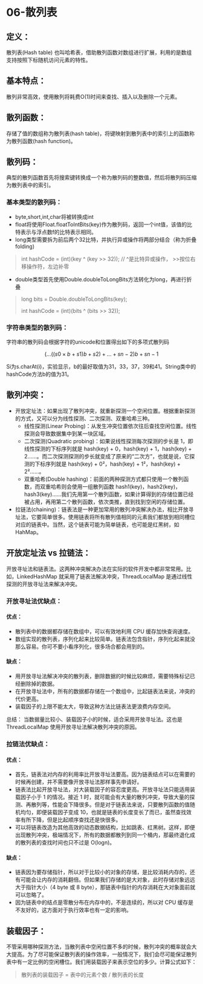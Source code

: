 # 06-散列表

## 定义：

散列表\(Hash table\) 也叫哈希表，借助散列函数对数组进行扩展，利用的是数组支持按照下标随机访问元素的特性。

## 基本特点：

散列非常高效，使用散列将耗费O\(1\)时间来查找、插入以及删除一个元素。

## 散列函数：

存储了值的数组称为散列表\(hash table\)，将键映射到散列表中的索引上的函数称为散列函数\(hash function\)。

## 散列码：

典型的散列函数首先将搜索键转换成一个称为散列码的整数值，然后将散列码压缩为散列表中的索引。

### 基本类型的散列码：

* byte,short,int,char将被转换成int
* float将使用Float.floatToIntBits\(key\)作为散列码，返回一个int值，该值的比特表示与浮点数f的比特表示相同。
* long类型需要拆为前后两个32比特，并执行异或操作将两部分结合（称为折叠folding\)

> int hashCode = \(int\)\(key ^ \(key &gt;&gt; 32\)\); // ^是比特异或操作， &gt;&gt;按位右移操作符，左边补零

* double类型首先使用Double.doubleToLongBits方法转化为long，再进行折叠

> long bits = Double.doubleToLongBits\(key\);
>
> int hashCode = \(int\)\(bits ^ \(bits &gt;&gt; 32\)\);

### 字符串类型的散列码：

字符串的散列码会根据字符的unicode和位置得出如下的多项式散列码

$$
(...((s 
0
​    
 ×b+s 
1
​    
 )b+s 
2
​    
 )+...+s 
n−2
​    
 )b+s 
n−1
​
$$

Si为s.charAt\(i\)，实验显示，b的最好取值为31，33，37，39和41。String类中的hashCode方法b的值为31。

## 散列冲突：

* 开放定址法：如果出现了散列冲突，就重新探测一个空闲位置。根据重新探测的方式，又可以分为线性探测、二次探测、双重哈希三种。
  * 线性探测\(Linear Probing\)：从发生冲突位置依次往后查找空闲位置。线性探测会导致数据集中到某一块区域。
  * 二次探测\(Quadratic probing\)：如果说线性探测每次探测的步长是 1，即线性探测的下标序列就是 hash\(key\) + 0，hash\(key\) + 1，hash\(key\) + 2……。而二次探测探测的步长就变成了原来的“二次方”，也就是说，它探测的下标序列就是 hash\(key\) + 0²，hash\(key\) + 1²，hash\(key\) + 2²……。
  * 双重哈希\(Double hashing\)：前面的两种探测方式都只使用一个散列函数，而双重哈希则会使用一组散列函数 hash1\(key\)，hash2\(key\)，hash3\(key\)……我们先用第一个散列函数，如果计算得到的存储位置已经被占用，再用第二个散列函数，依次类推，直到找到空闲的存储位置。
* 拉链法\(chaining\)：链表法是一种更加常用的散列冲突解决办法，相比开放寻址法，它要简单很多。使用链表将所有散列值相同的元素我们都放到相同槽位对应的链表中。当然，这个链表可能为简单链表，也可能是红黑树，如 HahMap。

## 开放定址法 vs 拉链法：

开放寻址法和链表法。这两种冲突解决办法在实际的软件开发中都非常常用。比如，LinkedHashMap 就采用了链表法解决冲突，ThreadLocalMap 是通过线性探测的开放寻址法来解决冲突。

### 开放寻址法优缺点：

#### 优点：

* 散列表中的数据都存储在数组中，可以有效地利用 CPU 缓存加快查询速度。
* 数组实现的散列表，序列化起来比较简单。链表法包含指针，序列化起来就没那么容易。你可不要小看序列化，很多场合都会用到的。

#### 缺点：

* 用开放寻址法解决冲突的散列表，删除数据的时候比较麻烦，需要特殊标记已经删除掉的数据。
* 在开放寻址法中，所有的数据都存储在一个数组中，比起链表法来说，冲突的代价更高。
* 装载因子的上限不能太大，导致这种方法比链表法更浪费内存空间。

总结： 当数据量比较小、装载因子小的时候，适合采用开放寻址法。这也是 ThreadLocalMap 使用开放寻址法解决散列冲突的原因。

### 拉链法优缺点：

#### 优点：

* 首先，链表法对内存的利用率比开放寻址法要高。因为链表结点可以在需要的时候再创建，并不需要像开放寻址法那样事先申请好。
* 链表法比起开放寻址法，对大装载因子的容忍度更高。开放寻址法只能适用装载因子小于 1 的情况。接近 1 时，就可能会有大量的散列冲突，导致大量的探测、再散列等，性能会下降很多。但是对于链表法来说，只要散列函数的值随机均匀，即便装载因子变成 10，也就是链表的长度变长了而已，虽然查找效率有所下降，但是比起顺序查找还是快很多。
* 可以将链表改造为其他高效的动态数据结构，比如跳表、红黑树。这样，即便出现散列冲突，极端情况下，所有的数据都散列到同一个桶内，那最终退化成的散列表的查找时间也只不过是 O\(logn\)。

#### 缺点：

* 链表因为要存储指针，所以对于比较小的对象的存储，是比较消耗内存的，还有可能会让内存的消耗翻倍。但如果我们存储的是大对象，此时存储对象远远大于指针大小（4 byte 或 8 byte），那链表中指针的内存消耗在大对象面前就可以忽略了。
* 因为链表中的结点是零散分布在内存中的，不是连续的，所以对 CPU 缓存是不友好的，这方面对于执行效率也有一定的影响。

## 装载因子：

不管采用哪种探测方法，当散列表中空闲位置不多的时候，散列冲突的概率就会大大提高。为了尽可能保证散列表的操作效率，一般情况下，我们会尽可能保证散列表中有一定比例的空闲槽位。我们用装载因子来表示空位的多少。计算公式如下：

> 散列表的装载因子 = 表中的元素个数 / 散列表的长度

